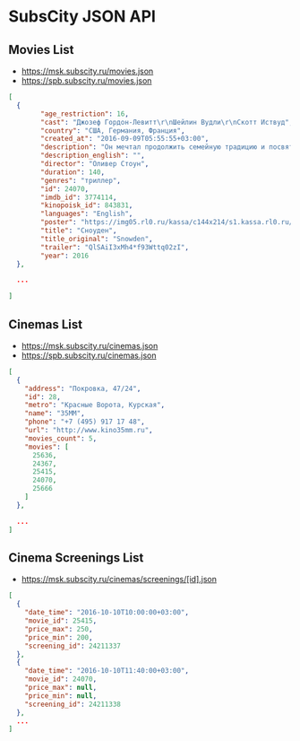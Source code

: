SubsCity JSON API
===================

## Movies List

* https://msk.subscity.ru/movies.json
* https://spb.subscity.ru/movies.json

```JSON
[
  {
	    "age_restriction": 16,
	    "cast": "Джозеф Гордон-Левитт\r\nШейлин Вудли\r\nСкотт Иствуд",
	    "country": "США, Германия, Франция",
	    "created_at": "2016-09-09T05:55:55+03:00",
	    "description": "Он мечтал продолжить семейную традицию и посвятить свою жизнь служению Родине.",
	    "description_english": "",
	    "director": "Оливер Стоун",
	    "duration": 140,
	    "genres": "триллер",
	    "id": 24070,
	    "imdb_id": 3774114,
	    "kinopoisk_id": 843831,
	    "languages": "English",
	    "poster": "https://img05.rl0.ru/kassa/c144x214/s1.kassa.rl0.ru/StaticContent/P/Img/1609/08/160908192744817.jpg",
	    "title": "Сноуден",
	    "title_original": "Snowden",
	    "trailer": "QlSAiI3xMh4*f93Wttq02zI",
	    "year": 2016
  },

  ...

]
```

## Cinemas List

* https://msk.subscity.ru/cinemas.json
* https://spb.subscity.ru/cinemas.json

```JSON
[
  {
    "address": "Покровка, 47/24",
    "id": 28,
    "metro": "Красные Ворота, Курская",
    "name": "35ММ",
    "phone": "+7 (495) 917 17 48",
    "url": "http://www.kino35mm.ru",
    "movies_count": 5,
    "movies": [
      25636,
      24367,
      25415,
      24070,
      25666
    ]
  },

  ...
]
```

## Cinema Screenings List

* https://msk.subscity.ru/cinemas/screenings/[id].json

```JSON
[
  {
    "date_time": "2016-10-10T10:00:00+03:00",
    "movie_id": 25415,
    "price_max": 250,
    "price_min": 200,
    "screening_id": 24211337
  },
  {
    "date_time": "2016-10-10T11:40:00+03:00",
    "movie_id": 24070,
    "price_max": null,
    "price_min": null,
    "screening_id": 24211338
  },
  ...
]
```
